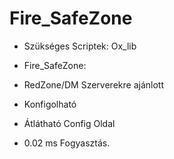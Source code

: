 # Fire_SafeZone
- Szükséges Scriptek: Ox_lib

- Fire_SafeZone:
- RedZone/DM Szerverekre ajánlott
- Konfigolható
- Átlátható Config Oldal
- 0.02 ms Fogyasztás.
